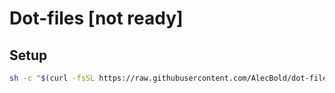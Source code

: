 # Dot-files [not ready]

## Setup

```sh
sh -c "$(curl -fsSL https://raw.githubusercontent.com/AlecBold/dot-files/master/scripts/install.sh)"
```
